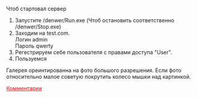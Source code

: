 Чтоб стартовал сервер<br>
1. Запустите /denwer/Run.exe (Чтоб остановить соответственно /denwer/Stop.exe)<br>
2. Заходим на test.com.<br>
Логин admin<br>
Пароль qwerty<br>
3. Регестрируем себе пользователя с правами доступа "User".<br>
4. Пользуемся <br>


Галерея ореинтированна на фото большого разрешения. Если фото относительно малое советую покрутить колесо мышки над картинкой.

<a href="https://github.com/dassader/Orhid/issues/1" style="color: red">Комментарии</a>

